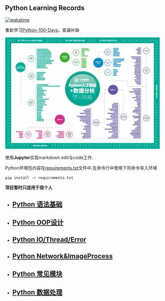 ## Python Learning Records
[![wakatime](https://wakatime.com/badge/github/betterlmy/LearningPython.svg)](https://wakatime.com/badge/github/betterlmy/LearningPython)


重新学习[Python-100-Days](https://github.com/jackfrued/Python-100-Days)，查漏补缺

 ![Python数据分析](Python资料/学习地图/Python.jpg)

使用**Jupyter**实现markdown edit与code工作.

Python环境包内容在[requirements.txt](requirements.txt)文件中,在命令行中使用下列命令导入环境

```
pip install -r requirements.txt
```



**项目暂时只适用于我个人**

* ## [Python 语法基础](./Python语法基础)

* ## [Python OOP设计](./Python面向对象设计)

* ## [Python IO/Thread/Error](./PythonIO-多线程-异常)

* ## [Python Network&ImageProcess](./Python网络编程与图像处理基础)

* ## [Python 常见模块](./Python常见模块)

* ## [Python 数据处理](./Python数据处理)
